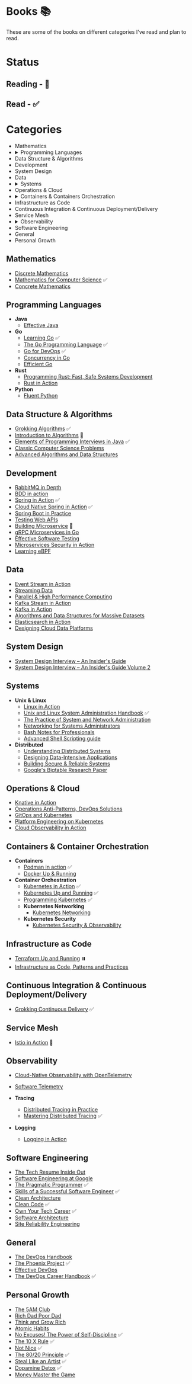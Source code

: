 # Books 📚

These are some of the books on different categories I've read and plan to read.

# Status

## Reading - 📖

## Read - ✅

# Categories

- Mathematics
- <details>
    <summary>Programming Languages</summary>
      <ul>
        <li>Java</li>
        <li>Go</li>
        <li>Rust</li>
        <li>Python</li>
      </ul>
  </details>
- Data Structure & Algorithms
- Development
- System Design
- Data
- <details>
    <summary>Systems</summary>
      <ul>
        <li>Unix & Linux</li>
        <li>Distributed</li>
      </ul>
  </details>
- Operations & Cloud
- <details>
    <summary>Containers & Containers Orchestration</summary>
    <ul>
        <li>Containers</li>
        <li>
            <details>
                <summary>Orchestration</summary>
                <ul>
                    <li>Networking</li>
                    <li>Security</li>
                </ul>
            </details>
        </li>
    </ul>
  </details>
- Infrastructure as Code
- Continuous Integration & Continuous Deployment/Delivery
- Service Mesh
- <details>
        <summary>Observability</summary>
            <ul>
                <li>Tracing</li>
                <li>Logging</li>
            </ul>
    </details>
- Software Engineering
- General
- Personal Growth

## Mathematics

- [Discrete Mathematics](https://discrete.openmathbooks.org/pdfs/dmoi-tablet.pdf)
- [Mathematics for Computer Science](https://courses.csail.mit.edu/6.042/spring18/mcs.pdf) ✅
- [Concrete Mathematics](https://www.csie.ntu.edu.tw/~r97002/temp/Concrete%20Mathematics%202e.pdf)

## Programming Languages

- **Java**
    - [Effective Java](https://www.amazon.com/Effective-Java-Joshua-Bloch/dp/0134685997)
- **Go**
    - [Learning Go](https://www.oreilly.com/library/view/learning-go/9781492077206/) ✅
    - [The Go Programming Language](https://www.oreilly.com/library/view/the-go-programming/9780134190570/) ✅
    - [Go for DevOps](https://www.packtpub.com/product/go-for-devops/9781801818896) ✅
    - [Concurrency in Go](https://www.amazon.com/Concurrency-Go-Tools-Techniques-Developers/dp/1491941197)
    - [Efficient Go](https://www.oreilly.com/library/view/efficient-go/9781098105709/)
- **Rust**
    - [Programming Rust: Fast, Safe Systems Development](https://www.amazon.in/Programming-Rust-Systems-Development-Grayscale/dp/9391043534)
    - [Rust in Action](https://www.manning.com/books/rust-in-action)
- **Python**
    - [Fluent Python](https://www.amazon.in/Fluent-Python-Effective-Programming-Grayscale/dp/9355420838)

## Data Structure & Algorithms

- [Grokking Algorithms](https://www.manning.com/books/grokking-algorithms) ✅
- [Introduction to Algorithms](https://mitpress.mit.edu/9780262046305/introduction-to-algorithms/) 📖
- [Elements of Programming Interviews in Java](https://www.amazon.in/Elements-Programming-Interviews-Java-Insiders/dp/1517671272) ✅
- [Classic Computer Science Problems](https://www.manning.com/books/classic-computer-science-problems-in-java)
- [Advanced Algorithms and Data Structures](https://www.manning.com/books/advanced-algorithms-and-data-structures)

## Development

- [RabbitMQ in Depth](https://www.manning.com/books/rabbitmq-in-depth)
- [BDD in action](https://www.manning.com/books/bdd-in-action-second-edition)
- [Spring in Action](https://www.manning.com/books/spring-in-action-sixth-edition) ✅
- [Cloud Native Spring in Action](https://www.manning.com/books/cloud-native-spring-in-action) ✅
- [Spring Boot in Practice](https://www.manning.com/books/spring-boot-in-practice)
- [Testing Web APIs](https://www.manning.com/books/testing-web-apis)
- [Building Microservice](https://www.amazon.com/Building-Microservices-Sam-Newman-ebook/dp/B09B5L4NVT) 📖
- [gRPC Microservices in Go](https://www.manning.com/books/grpc-microservices-in-go)
- [Effective Software Testing](https://www.manning.com/books/effective-software-testing)
- [Microservices Security in Action](https://www.manning.com/books/microservices-security-in-action)
- [Learning eBPF](https://www.oreilly.com/library/view/learning-ebpf/9781098135119/)

## Data

- [Event Stream in Action](https://www.manning.com/books/event-streams-in-action)
- [Streaming Data](https://www.manning.com/books/streaming-data)
- [Parallel & High Performance Computing](https://www.manning.com/books/parallel-and-high-performance-computing)
- [Kafka Stream in Action](https://www.manning.com/books/kafka-streams-in-action)
- [Kafka in Action](https://www.manning.com/books/kafka-in-action)
- [Algorithms and Data Structures for Massive Datasets](https://www.manning.com/books/algorithms-and-data-structures-for-massive-datasets)
- [Elasticsearch in Action](https://www.manning.com/books/elasticsearch-in-action)
- [Designing Cloud Data Platforms](https://www.manning.com/books/designing-cloud-data-platforms)

## System Design

- [System Design Interview – An Insider's Guide](https://www.amazon.com/System-Design-Interview-insiders-Second/dp/B08CMF2CQF)
- [System Design Interview – An Insider's Guide Volume 2](https://www.amazon.com/System-Design-Interview-Insiders-Guide/dp/1736049119)

## Systems

- **Unix & Linux**
    - [Linux in Action](https://www.manning.com/books/linux-in-action)
    - [Unix and Linux System Administration Handbook](https://www.amazon.in/UNIX-Linux-System-Administration-Handbook/dp/0134277554) ✅
    - [The Practice of System and Network Administration](https://www.amazon.com/Practice-System-Network-Administration-Second/dp/0321492668)
    - [Networking for Systems Administrators](https://www.amazon.com/Networking-Systems-Administrators-Mastery-5/dp/0692376941)
    - [Bash Notes for Professionals](https://books.goalkicker.com/BashBook/)
    - [Advanced Shell Scripting guide](https://tldp.org/LDP/abs/abs-guide.pdf)
- **Distributed**
    - [Understanding Distributed Systems](https://www.amazon.com/Understanding-Distributed-Systems-Second-applications-ebook/dp/B09YLRB7QV)
    - [Designing Data-Intensive Applications](https://www.oreilly.com/library/view/designing-data-intensive-applications/9781491903063/)
    - [Building Secure & Reliable Systems](https://www.oreilly.com/library/view/building-secure-and/9781492083115/)
    - [Google's Bigtable Research Paper](https://static.googleusercontent.com/media/research.google.com/en//archive/bigtable-osdi06.pdf)

## Operations & Cloud

- [Knative in Action](https://www.manning.com/books/knative-in-action)
- [Operations Anti-Patterns, DevOps Solutions](https://www.manning.com/books/operations-anti-patterns-devops-solutions)
- [GitOps and Kubernetes](https://www.manning.com/books/gitops-and-kubernetes)
- [Platform Engineering on Kubernetes](https://www.manning.com/books/platform-engineering-on-kubernetes)
- [Cloud Observability in Action](https://www.manning.com/books/cloud-observability-in-action)

## Containers & Container Orchestration

- **Containers**
    - [Podman in action](https://www.manning.com/books/podman-in-action) ✅
    - [Docker Up & Running](https://www.oreilly.com/library/view/docker-up/9781098131814/)
- **Container Orchestration**
    - [Kubernetes in Action](https://www.manning.com/books/kubernetes-in-action-second-edition) ✅
    - [Kubernetes Up and Running](https://www.oreilly.com/library/view/kubernetes-up-and/9781098110192/) ✅
    - [Programming Kubernetes](https://www.oreilly.com/library/view/programming-kubernetes/9781492047094/) ✅
    - **Kubernetes Networking**
        - [Kubernetes Networking](https://www.oreilly.com/library/view/networking-and-kubernetes/9781492081647/)
    - **Kubernetes Security**
        - [Kubernetes Security & Observability](https://www.oreilly.com/library/view/kubernetes-security-and/9781098107093/)

## Infrastructure as Code

- [Terraform Up and Running](https://www.oreilly.com/library/view/terraform-up-and/9781098116736/) ⏸️
- [Infrastructure as Code, Patterns and Practices](https://www.manning.com/books/infrastructure-as-code-patterns-and-practices)

## Continuous Integration & Continuous Deployment/Delivery

- [Grokking Continuous Delivery](https://www.manning.com/books/grokking-continuous-delivery) ✅

## Service Mesh

- [Istio in Action](https://www.manning.com/books/istio-in-action) 📖

## Observability

- [Cloud-Native Observability with OpenTelemetry](https://www.packtpub.com/product/cloud-native-observability-with-opentelemetry/9781801077705)
- [Software Telemetry](https://www.manning.com/books/software-telemetry)
- **Tracing**
    - [Distributed Tracing in Practice](https://www.oreilly.com/library/view/distributed-tracing-in/9781492056621/)
    - [Mastering Distributed Tracing](https://www.packtpub.com/product/mastering-distributed-tracing/9781788628464) ✅

- **Logging**
    - [Logging in Action](https://www.manning.com/books/logging-in-action)

## Software Engineering

- [The Tech Resume Inside Out](https://thetechresume.com)
- [Software Engineering at Google](https://www.oreilly.com/library/view/software-engineering-at/9781492082781/)
- [The Pragmatic Programmer](https://www.amazon.in/Pragmatic-Programmer-journey-mastery-Anniversary-dp-0135957052/dp/0135957052/ref=dp_ob_title_bk) ✅
- [Skills of a Successful Software Engineer](https://www.manning.com/books/skills-of-a-successful-software-engineer) ✅
- [Clean Architecture](https://www.amazon.com/Clean-Architecture-Craftsmans-Software-Structure/dp/0134494164)
- [Clean Code](https://www.amazon.com/Clean-Code-Handbook-Software-Craftsmanship/dp/0132350882) ✅
- [Own Your Tech Career](https://www.manning.com/books/own-your-tech-career) ✅
- [Software Architecture](https://www.oreilly.com/library/view/software-architecture-the/9781492086888/)
- [Site Reliability Engineering](https://sre.google/sre-book/table-of-contents/)

## General

- [The DevOps Handbook](https://www.amazon.in/DevOPS-Handbook-World-Class-Reliability-Organizations/dp/1942788002)
- [The Phoenix Project](https://www.amazon.com/Phoenix-Project-DevOps-Helping-Business/dp/0988262592) ✅
- [Effective DevOps](https://www.oreilly.com/library/view/effective-devops/9781491926291/)
- [The DevOps Career Handbook](https://www.packtpub.com/product/the-devops-career-handbook/9781803230948) ✅

## Personal Growth

- [The 5AM Club](https://www.amazon.com/AM-Club-Morning-Elevate-Life/dp/1443456624)
- [Rich Dad Poor Dad](https://www.amazon.com/Rich-Dad-Poor-Teach-Middle/dp/1612680194)
- [Think and Grow Rich](https://www.amazon.in/Think-Grow-Rich-Landmark-Bestseller/dp/1585424331)
- [Atomic Habits](https://www.amazon.com/Atomic-Habits-Proven-Build-Break/dp/0735211299)
- [No Excuses! The Power of Self-Discipline](https://www.amazon.com/No-Excuses-Self-Discipline-Brian-Tracy/dp/1593156324) ✅
- [The 10 X Rule](https://www.amazon.in/10X-Rule-Difference-Between-Success/dp/0470627603) ✅
- [Not Nice](https://www.amazon.in/Not-Nice-Pleasing-Speaking-Unapologetically-ebook/dp/B076VVH14M) ✅
- [The 80/20 Principle](https://www.amazon.in/80-20-Principle-Secret-Achieving/dp/1857883993) ✅
- [Steal Like an Artist](https://www.amazon.in/Steal-Like-Artist-Austin-Kleon/dp/0761169253) ✅
- [Dopamine Detox](https://www.amazon.in/Dopamine-Detox-Remove-Distractions-Productivity-ebook/dp/B098MHBF23) ✅
- [Money Master the Game](https://www.amazon.com/MONEY-Master-Game-Financial-Freedom/dp/1476757860)
